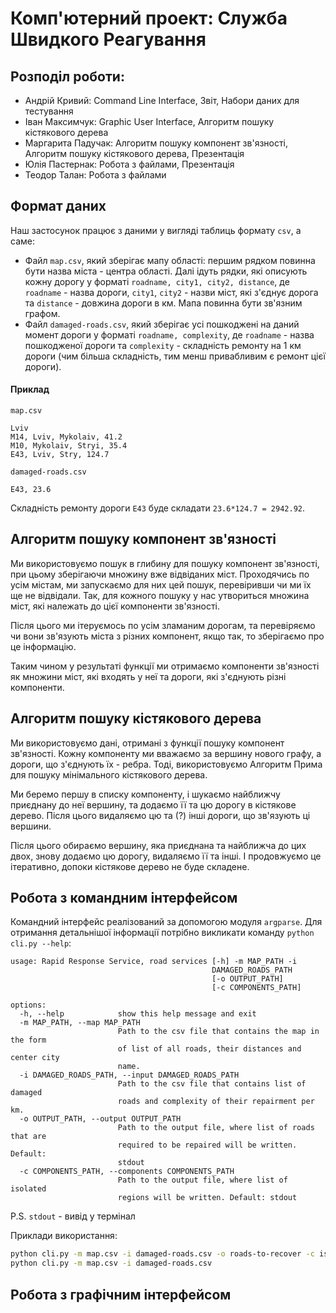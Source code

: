 
# Комп'ютерний проект: Служба Швидкого Реагування
## Розподіл роботи:
- Андрій Кривий: Command Line Interface, Звіт, Набори даних для тестування
- Іван Максимчук: Graphic User Interface, Алгоритм пошуку кістякового дерева
- Маргарита Падучак: Алгоритм пошуку компонент зв'язності, Алгоритм пошуку кістякового дерева, Презентація
- Юлія Пастернак: Робота з файлами, Презентація
- Теодор Талан: Робота з файлами
## Формат даних

Наш застосунок працює з даними у вигляді таблиць формату `csv`, а саме:

- Файл `map.csv`, який зберігає мапу області: першим рядком повинна бути назва міста - центра області. Далі ідуть рядки, які описують кожну дорогу у форматі `roadname, city1, city2, distance`, де `roadname` - назва дороги, `city1`, `city2` - назви міст, які з'єднує дорога та `distance` - довжина дороги в км. Мапа повинна бути зв'язним графом.
- Файл `damaged-roads.csv`, який зберігає усі пошкоджені на даний момент дороги у форматі `roadname, complexity`, де `roadname` - назва пошкодженої дороги та `complexity` - складність ремонту на 1 км дороги (чим більша складність, тим менш привабливим є ремонт цієї дороги).
#### Приклад
`map.csv`
```csv
Lviv
M14, Lviv, Mykolaiv, 41.2
M10, Mykolaiv, Stryi, 35.4
E43, Lviv, Stry, 124.7
```
`damaged-roads.csv`
```csv
E43, 23.6
```
Складність ремонту дороги `E43` буде складати `23.6*124.7 = 2942.92`.

## Алгоритм пошуку компонент зв'язності
Ми використовуємо пошук в глибину для пошуку компонент зв'язності, при цьому зберігаючи множину вже відвіданих міст. Проходячись по усім містам, ми запускаємо для них цей пошук, перевіривши чи ми їх ще не відвідали. Так, для кожного пошуку у нас утвориться множина міст, які належать до цієї компоненти зв'язності.

Після цього ми ітеруємось по усім зламаним дорогам, та перевіряємо чи вони зв'язують міста з різних компонент, якщо так, то зберігаємо про це інформацію.

Таким чином у результаті функції ми отримаємо компоненти зв'язності як множини міст, які входять у неї та дороги, які з'єднують різні компоненти.

## Алгоритм пошуку кістякового дерева
Ми використовуємо дані, отримані з функції пошуку компонент зв'язності. Кожну компоненту ми вважаємо за вершину нового графу, а дороги, що з'єднують їх - ребра. Тоді, використовуємо Алгоритм Прима для пошуку мінімального кістякового дерева.

Ми беремо першу в списку компоненту, і шукаємо найближчу приєднану до неї вершину, та додаємо її та цю дорогу в кістякове дерево. Після цього видаляємо цю та (?) інші дороги, що зв'язують ці вершини.

Після цього обираємо вершину, яка приєднана та найближча до цих двох, знову додаємо цю дорогу, видаляємо її та інші. І продовжуємо це ітеративно, допоки кістякове дерево не буде складене.

## Робота з командним інтерфейсом
Командний інтерфейс реалізований за допомогою модуля `argparse`. Для отримання детальнішої інформації потрібно викликати команду `python cli.py --help`:
```
usage: Rapid Response Service, road services [-h] -m MAP_PATH -i
                                             DAMAGED_ROADS_PATH
                                             [-o OUTPUT_PATH]
                                             [-c COMPONENTS_PATH]

options:
  -h, --help            show this help message and exit
  -m MAP_PATH, --map MAP_PATH
                        Path to the csv file that contains the map in the form
                        of list of all roads, their distances and center city
                        name.
  -i DAMAGED_ROADS_PATH, --input DAMAGED_ROADS_PATH
                        Path to the csv file that contains list of damaged
                        roads and complexity of their repairment per km.
  -o OUTPUT_PATH, --output OUTPUT_PATH
                        Path to the output file, where list of roads that are
                        required to be repaired will be written. Default:
                        stdout
  -c COMPONENTS_PATH, --components COMPONENTS_PATH
                        Path to the output file, where list of isolated
                        regions will be written. Default: stdout
```
P.S. `stdout` - вивід у термінал

Приклади використання:
```bash
python cli.py -m map.csv -i damaged-roads.csv -o roads-to-recover -c isolated-regions
python cli.py -m map.csv -i damaged-roads.csv
```
## Робота з графічним інтерфейсом
